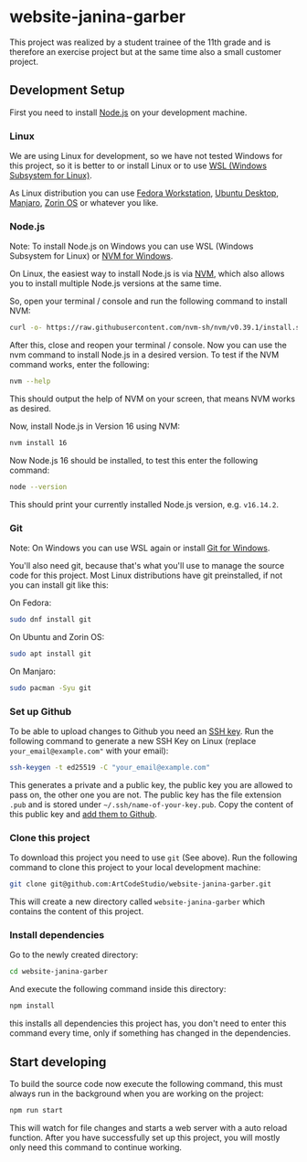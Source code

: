 # website-janina-garber

This project was realized by a student trainee of the 11th grade and is therefore an exercise project but at the same time also a small customer project.

## Development Setup

First you need to install [Node.js](https://nodejs.org/en/) on your development machine.

### Linux

We are using Linux for development, so we have not tested Windows for this project, so it is better to or install Linux or to use [WSL (Windows Subsystem for Linux)](https://docs.microsoft.com/en-us/windows/wsl/about).

As Linux distribution you can use [Fedora Workstation](https://getfedora.org/en/workstation/), [Ubuntu Desktop](https://ubuntu.com/download/desktop), [Manjaro](https://manjaro.org/), [Zorin OS](https://zorin.com/os/) or whatever you like.

### Node.js

Note: To install Node.js on Windows you can use WSL (Windows Subsystem for Linux) or [NVM for Windows](https://github.com/coreybutler/nvm-windows).

On Linux, the easiest way to install Node.js is via [NVM](https://github.com/nvm-sh/nvm), which also allows you to install multiple Node.js versions at the same time.

So, open your terminal / console and run the following command to install NVM:

```bash
curl -o- https://raw.githubusercontent.com/nvm-sh/nvm/v0.39.1/install.sh | bash
```

After this, close and reopen your terminal / console. Now you can use the nvm command to install Node.js in a desired version. To test if the NVM command works, enter the following:

```bash
nvm --help
```

This should output the help of NVM on your screen, that means NVM works as desired.

Now, install Node.js in Version 16 using NVM:

```bash
nvm install 16
```

Now Node.js 16 should be installed, to test this enter the following command:

```bash
node --version
```

This should print your currently installed Node.js version, e.g. `v16.14.2`.

### Git

Note: On Windows you can use WSL again or install [Git for Windows](https://git-scm.com/download/win).

You'll also need git, because that's what you'll use to manage the source code for this project. Most Linux distributions have git preinstalled, if not you can install git like this:

On Fedora:

```bash
sudo dnf install git
```

On Ubuntu and Zorin OS:

```bash
sudo apt install git
```

On Manjaro:

```bash
sudo pacman -Syu git
```

### Set up Github

To be able to upload changes to Github you need an [SSH key](https://docs.github.com/en/authentication/connecting-to-github-with-ssh/generating-a-new-ssh-key-and-adding-it-to-the-ssh-agent). Run the following command to generate a new SSH Key on Linux (replace `your_email@example.com"` with your email):

```bash
ssh-keygen -t ed25519 -C "your_email@example.com"
```

This generates a private and a public key, the public key you are allowed to pass on, the other one you are not. The public key has the file extension `.pub` and is stored under `~/.ssh/name-of-your-key.pub`. Copy the content of this public key and [add them to Github](https://docs.github.com/en/authentication/connecting-to-github-with-ssh/adding-a-new-ssh-key-to-your-github-account).

### Clone this project

To download this project you need to use `git` (See above). Run the following command to clone this project to your local development machine:

```bash
git clone git@github.com:ArtCodeStudio/website-janina-garber.git
```

This will create a new directory called `website-janina-garber` which contains the content of this project.

### Install dependencies

Go to the newly created directory:

```bash
cd website-janina-garber
```

And execute the following command inside this directory:

```bash
npm install
```

this installs all dependencies this project has, you don't need to enter this command every time, only if something has changed in the dependencies.

## Start developing

To build the source code now execute the following command, this must always run in the background when you are working on the project:

```bash
npm run start
```

This will watch for file changes and starts a web server with a auto reload function. After you have successfully set up this project, you will mostly only need this command to continue working.